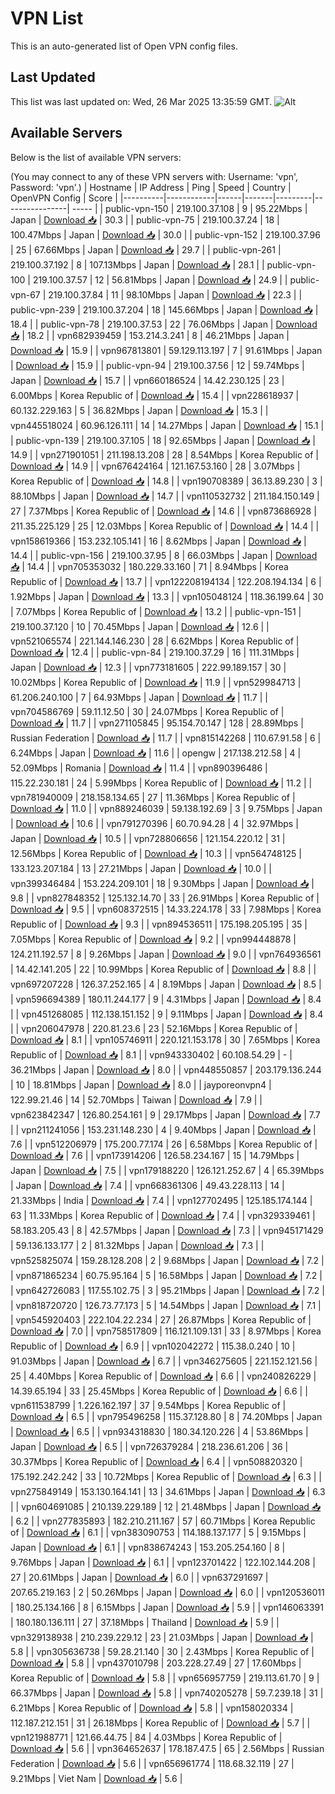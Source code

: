# VPN List

This is an auto-generated list of Open VPN config files.

## Last Updated

This list was last updated on: Wed, 26 Mar 2025 13:35:59 GMT.
![Alt](https://repobeats.axiom.co/api/embed/186b98318ef1479477931607c1ad7d823f12451f.svg "Repobeats analytics image")

## Available Servers

Below is the list of available VPN servers:

(You may connect to any of these VPN servers with: Username: 'vpn', Password: 'vpn'.)
| Hostname | IP Address | Ping | Speed | Country | OpenVPN Config | Score |
|----------|------------|------|-------|---------|----------------| ----- |
| public-vpn-150 | 219.100.37.108 | 9 | 95.22Mbps | Japan | [Download 📥](./configs/server_0_JP.ovpn) | 30.3 |
| public-vpn-75 | 219.100.37.24 | 18 | 100.47Mbps | Japan | [Download 📥](./configs/server_1_JP.ovpn) | 30.0 |
| public-vpn-152 | 219.100.37.96 | 25 | 67.66Mbps | Japan | [Download 📥](./configs/server_2_JP.ovpn) | 29.7 |
| public-vpn-261 | 219.100.37.192 | 8 | 107.13Mbps | Japan | [Download 📥](./configs/server_3_JP.ovpn) | 28.1 |
| public-vpn-100 | 219.100.37.57 | 12 | 56.81Mbps | Japan | [Download 📥](./configs/server_4_JP.ovpn) | 24.9 |
| public-vpn-67 | 219.100.37.84 | 11 | 98.10Mbps | Japan | [Download 📥](./configs/server_5_JP.ovpn) | 22.3 |
| public-vpn-239 | 219.100.37.204 | 18 | 145.66Mbps | Japan | [Download 📥](./configs/server_6_JP.ovpn) | 18.4 |
| public-vpn-78 | 219.100.37.53 | 22 | 76.06Mbps | Japan | [Download 📥](./configs/server_7_JP.ovpn) | 18.2 |
| vpn682939459 | 153.214.3.241 | 8 | 46.21Mbps | Japan | [Download 📥](./configs/server_8_JP.ovpn) | 15.9 |
| vpn967813801 | 59.129.113.197 | 7 | 91.61Mbps | Japan | [Download 📥](./configs/server_9_JP.ovpn) | 15.9 |
| public-vpn-94 | 219.100.37.56 | 12 | 59.74Mbps | Japan | [Download 📥](./configs/server_10_JP.ovpn) | 15.7 |
| vpn660186524 | 14.42.230.125 | 23 | 6.00Mbps | Korea Republic of | [Download 📥](./configs/server_11_KR.ovpn) | 15.4 |
| vpn228618937 | 60.132.229.163 | 5 | 36.82Mbps | Japan | [Download 📥](./configs/server_12_JP.ovpn) | 15.3 |
| vpn445518024 | 60.96.126.111 | 14 | 14.27Mbps | Japan | [Download 📥](./configs/server_13_JP.ovpn) | 15.1 |
| public-vpn-139 | 219.100.37.105 | 18 | 92.65Mbps | Japan | [Download 📥](./configs/server_14_JP.ovpn) | 14.9 |
| vpn271901051 | 211.198.13.208 | 28 | 8.54Mbps | Korea Republic of | [Download 📥](./configs/server_15_KR.ovpn) | 14.9 |
| vpn676424164 | 121.167.53.160 | 28 | 3.07Mbps | Korea Republic of | [Download 📥](./configs/server_16_KR.ovpn) | 14.8 |
| vpn190708389 | 36.13.89.230 | 3 | 88.10Mbps | Japan | [Download 📥](./configs/server_17_JP.ovpn) | 14.7 |
| vpn110532732 | 211.184.150.149 | 27 | 7.37Mbps | Korea Republic of | [Download 📥](./configs/server_18_KR.ovpn) | 14.6 |
| vpn873686928 | 211.35.225.129 | 25 | 12.03Mbps | Korea Republic of | [Download 📥](./configs/server_19_KR.ovpn) | 14.4 |
| vpn158619366 | 153.232.105.141 | 16 | 8.62Mbps | Japan | [Download 📥](./configs/server_20_JP.ovpn) | 14.4 |
| public-vpn-156 | 219.100.37.95 | 8 | 66.03Mbps | Japan | [Download 📥](./configs/server_21_JP.ovpn) | 14.4 |
| vpn705353032 | 180.229.33.160 | 71 | 8.94Mbps | Korea Republic of | [Download 📥](./configs/server_22_KR.ovpn) | 13.7 |
| vpn122208194134 | 122.208.194.134 | 6 | 1.92Mbps | Japan | [Download 📥](./configs/server_23_JP.ovpn) | 13.3 |
| vpn105048124 | 118.36.199.64 | 30 | 7.07Mbps | Korea Republic of | [Download 📥](./configs/server_24_KR.ovpn) | 13.2 |
| public-vpn-151 | 219.100.37.120 | 10 | 70.45Mbps | Japan | [Download 📥](./configs/server_25_JP.ovpn) | 12.6 |
| vpn521065574 | 221.144.146.230 | 28 | 6.62Mbps | Korea Republic of | [Download 📥](./configs/server_26_KR.ovpn) | 12.4 |
| public-vpn-84 | 219.100.37.29 | 16 | 111.31Mbps | Japan | [Download 📥](./configs/server_27_JP.ovpn) | 12.3 |
| vpn773181605 | 222.99.189.157 | 30 | 10.02Mbps | Korea Republic of | [Download 📥](./configs/server_28_KR.ovpn) | 11.9 |
| vpn529984713 | 61.206.240.100 | 7 | 64.93Mbps | Japan | [Download 📥](./configs/server_29_JP.ovpn) | 11.7 |
| vpn704586769 | 59.11.12.50 | 30 | 24.07Mbps | Korea Republic of | [Download 📥](./configs/server_30_KR.ovpn) | 11.7 |
| vpn271105845 | 95.154.70.147 | 128 | 28.89Mbps | Russian Federation | [Download 📥](./configs/server_31_RU.ovpn) | 11.7 |
| vpn815142268 | 110.67.91.58 | 6 | 6.24Mbps | Japan | [Download 📥](./configs/server_32_JP.ovpn) | 11.6 |
| opengw | 217.138.212.58 | 4 | 52.09Mbps | Romania | [Download 📥](./configs/server_33_RO.ovpn) | 11.4 |
| vpn890396486 | 115.22.230.181 | 24 | 5.99Mbps | Korea Republic of | [Download 📥](./configs/server_34_KR.ovpn) | 11.2 |
| vpn781940009 | 218.158.134.65 | 27 | 11.36Mbps | Korea Republic of | [Download 📥](./configs/server_35_KR.ovpn) | 11.0 |
| vpn889246039 | 59.138.192.69 | 3 | 9.75Mbps | Japan | [Download 📥](./configs/server_36_JP.ovpn) | 10.6 |
| vpn791270396 | 60.70.94.28 | 4 | 32.97Mbps | Japan | [Download 📥](./configs/server_37_JP.ovpn) | 10.5 |
| vpn728806656 | 121.154.220.12 | 31 | 12.56Mbps | Korea Republic of | [Download 📥](./configs/server_38_KR.ovpn) | 10.3 |
| vpn564748125 | 133.123.207.184 | 13 | 27.21Mbps | Japan | [Download 📥](./configs/server_39_JP.ovpn) | 10.0 |
| vpn399346484 | 153.224.209.101 | 18 | 9.30Mbps | Japan | [Download 📥](./configs/server_40_JP.ovpn) | 9.8 |
| vpn827848352 | 125.132.14.70 | 33 | 26.91Mbps | Korea Republic of | [Download 📥](./configs/server_41_KR.ovpn) | 9.5 |
| vpn608372515 | 14.33.224.178 | 33 | 7.98Mbps | Korea Republic of | [Download 📥](./configs/server_42_KR.ovpn) | 9.3 |
| vpn894536511 | 175.198.205.195 | 35 | 7.05Mbps | Korea Republic of | [Download 📥](./configs/server_43_KR.ovpn) | 9.2 |
| vpn994448878 | 124.211.192.57 | 8 | 9.26Mbps | Japan | [Download 📥](./configs/server_44_JP.ovpn) | 9.0 |
| vpn764936561 | 14.42.141.205 | 22 | 10.99Mbps | Korea Republic of | [Download 📥](./configs/server_45_KR.ovpn) | 8.8 |
| vpn697207228 | 126.37.252.165 | 4 | 8.19Mbps | Japan | [Download 📥](./configs/server_46_JP.ovpn) | 8.5 |
| vpn596694389 | 180.11.244.177 | 9 | 4.31Mbps | Japan | [Download 📥](./configs/server_47_JP.ovpn) | 8.4 |
| vpn451268085 | 112.138.151.152 | 9 | 9.11Mbps | Japan | [Download 📥](./configs/server_48_JP.ovpn) | 8.4 |
| vpn206047978 | 220.81.23.6 | 23 | 52.16Mbps | Korea Republic of | [Download 📥](./configs/server_49_KR.ovpn) | 8.1 |
| vpn105746911 | 220.121.153.178 | 30 | 7.65Mbps | Korea Republic of | [Download 📥](./configs/server_50_KR.ovpn) | 8.1 |
| vpn943330402 | 60.108.54.29 | - | 36.21Mbps | Japan | [Download 📥](./configs/server_51_JP.ovpn) | 8.0 |
| vpn448550857 | 203.179.136.244 | 10 | 18.81Mbps | Japan | [Download 📥](./configs/server_52_JP.ovpn) | 8.0 |
| jayporeonvpn4 | 122.99.21.46 | 14 | 52.70Mbps | Taiwan | [Download 📥](./configs/server_53_TW.ovpn) | 7.9 |
| vpn623842347 | 126.80.254.161 | 9 | 29.17Mbps | Japan | [Download 📥](./configs/server_54_JP.ovpn) | 7.7 |
| vpn211241056 | 153.231.148.230 | 4 | 9.40Mbps | Japan | [Download 📥](./configs/server_55_JP.ovpn) | 7.6 |
| vpn512206979 | 175.200.77.174 | 26 | 6.58Mbps | Korea Republic of | [Download 📥](./configs/server_56_KR.ovpn) | 7.6 |
| vpn173914206 | 126.58.234.167 | 15 | 14.79Mbps | Japan | [Download 📥](./configs/server_57_JP.ovpn) | 7.5 |
| vpn179188220 | 126.121.252.67 | 4 | 65.39Mbps | Japan | [Download 📥](./configs/server_58_JP.ovpn) | 7.4 |
| vpn668361306 | 49.43.228.113 | 14 | 21.33Mbps | India | [Download 📥](./configs/server_59_IN.ovpn) | 7.4 |
| vpn127702495 | 125.185.174.144 | 63 | 11.33Mbps | Korea Republic of | [Download 📥](./configs/server_60_KR.ovpn) | 7.4 |
| vpn329339461 | 58.183.205.43 | 8 | 42.57Mbps | Japan | [Download 📥](./configs/server_61_JP.ovpn) | 7.3 |
| vpn945171429 | 59.136.133.177 | 2 | 81.32Mbps | Japan | [Download 📥](./configs/server_62_JP.ovpn) | 7.3 |
| vpn525825074 | 159.28.128.208 | 2 | 9.68Mbps | Japan | [Download 📥](./configs/server_63_JP.ovpn) | 7.2 |
| vpn871865234 | 60.75.95.164 | 5 | 16.58Mbps | Japan | [Download 📥](./configs/server_64_JP.ovpn) | 7.2 |
| vpn642726083 | 117.55.102.75 | 3 | 95.21Mbps | Japan | [Download 📥](./configs/server_65_JP.ovpn) | 7.2 |
| vpn818720720 | 126.73.77.173 | 5 | 14.54Mbps | Japan | [Download 📥](./configs/server_66_JP.ovpn) | 7.1 |
| vpn545920403 | 222.104.22.234 | 27 | 26.87Mbps | Korea Republic of | [Download 📥](./configs/server_67_KR.ovpn) | 7.0 |
| vpn758517809 | 116.121.109.131 | 33 | 8.97Mbps | Korea Republic of | [Download 📥](./configs/server_68_KR.ovpn) | 6.9 |
| vpn102042272 | 115.38.0.240 | 10 | 91.03Mbps | Japan | [Download 📥](./configs/server_69_JP.ovpn) | 6.7 |
| vpn346275605 | 221.152.121.56 | 25 | 4.40Mbps | Korea Republic of | [Download 📥](./configs/server_70_KR.ovpn) | 6.6 |
| vpn240826229 | 14.39.65.194 | 33 | 25.45Mbps | Korea Republic of | [Download 📥](./configs/server_71_KR.ovpn) | 6.6 |
| vpn611538799 | 1.226.162.197 | 37 | 9.54Mbps | Korea Republic of | [Download 📥](./configs/server_72_KR.ovpn) | 6.5 |
| vpn795496258 | 115.37.128.80 | 8 | 74.20Mbps | Japan | [Download 📥](./configs/server_73_JP.ovpn) | 6.5 |
| vpn934318830 | 180.34.120.226 | 4 | 53.86Mbps | Japan | [Download 📥](./configs/server_74_JP.ovpn) | 6.5 |
| vpn726379284 | 218.236.61.206 | 36 | 30.37Mbps | Korea Republic of | [Download 📥](./configs/server_75_KR.ovpn) | 6.4 |
| vpn508820320 | 175.192.242.242 | 33 | 10.72Mbps | Korea Republic of | [Download 📥](./configs/server_76_KR.ovpn) | 6.3 |
| vpn275849149 | 153.130.164.141 | 13 | 34.61Mbps | Japan | [Download 📥](./configs/server_77_JP.ovpn) | 6.3 |
| vpn604691085 | 210.139.229.189 | 12 | 21.48Mbps | Japan | [Download 📥](./configs/server_78_JP.ovpn) | 6.2 |
| vpn277835893 | 182.210.211.167 | 57 | 60.71Mbps | Korea Republic of | [Download 📥](./configs/server_79_KR.ovpn) | 6.1 |
| vpn383090753 | 114.188.137.177 | 5 | 9.15Mbps | Japan | [Download 📥](./configs/server_80_JP.ovpn) | 6.1 |
| vpn838674243 | 153.205.254.160 | 8 | 9.76Mbps | Japan | [Download 📥](./configs/server_81_JP.ovpn) | 6.1 |
| vpn123701422 | 122.102.144.208 | 27 | 20.61Mbps | Japan | [Download 📥](./configs/server_82_JP.ovpn) | 6.0 |
| vpn637291697 | 207.65.219.163 | 2 | 50.26Mbps | Japan | [Download 📥](./configs/server_83_JP.ovpn) | 6.0 |
| vpn120536011 | 180.25.134.166 | 8 | 6.15Mbps | Japan | [Download 📥](./configs/server_84_JP.ovpn) | 5.9 |
| vpn146063391 | 180.180.136.111 | 27 | 37.18Mbps | Thailand | [Download 📥](./configs/server_85_TH.ovpn) | 5.9 |
| vpn329138938 | 210.239.229.12 | 23 | 21.03Mbps | Japan | [Download 📥](./configs/server_86_JP.ovpn) | 5.8 |
| vpn305636738 | 59.28.21.140 | 30 | 2.43Mbps | Korea Republic of | [Download 📥](./configs/server_87_KR.ovpn) | 5.8 |
| vpn437010798 | 203.228.27.49 | 27 | 17.60Mbps | Korea Republic of | [Download 📥](./configs/server_88_KR.ovpn) | 5.8 |
| vpn656957759 | 219.113.61.70 | 9 | 66.37Mbps | Japan | [Download 📥](./configs/server_89_JP.ovpn) | 5.8 |
| vpn740205278 | 59.7.239.18 | 31 | 6.21Mbps | Korea Republic of | [Download 📥](./configs/server_90_KR.ovpn) | 5.8 |
| vpn158020334 | 112.187.212.151 | 31 | 26.18Mbps | Korea Republic of | [Download 📥](./configs/server_91_KR.ovpn) | 5.7 |
| vpn121988771 | 121.66.44.75 | 84 | 4.03Mbps | Korea Republic of | [Download 📥](./configs/server_92_KR.ovpn) | 5.6 |
| vpn364652637 | 178.187.47.5 | 65 | 2.56Mbps | Russian Federation | [Download 📥](./configs/server_93_RU.ovpn) | 5.6 |
| vpn656961774 | 118.68.32.119 | 27 | 9.21Mbps | Viet Nam | [Download 📥](./configs/server_94_VN.ovpn) | 5.6 |
